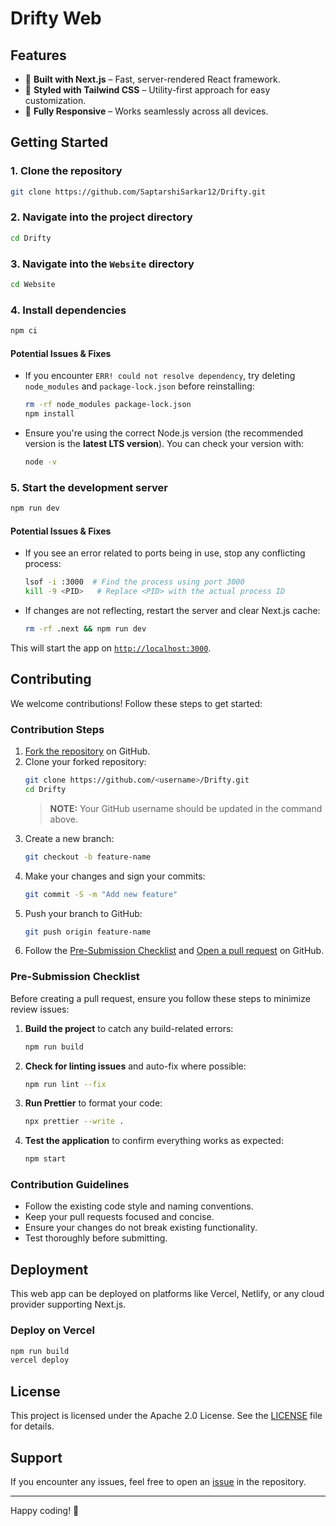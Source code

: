 # Drifty Web

## Features

- 🚀 **Built with Next.js** – Fast, server-rendered React framework.
- 🎨 **Styled with Tailwind CSS** – Utility-first approach for easy customization.
- 📱 **Fully Responsive** – Works seamlessly across all devices.

## Getting Started

### 1. Clone the repository

```sh
git clone https://github.com/SaptarshiSarkar12/Drifty.git
```

### 2. Navigate into the project directory

```sh
cd Drifty
```

### 3. Navigate into the `Website` directory

```sh
cd Website
```

### 4. Install dependencies

```sh
npm ci
```

#### Potential Issues & Fixes

- If you encounter `ERR! could not resolve dependency`, try deleting `node_modules` and `package-lock.json` before reinstalling:
  ```sh
  rm -rf node_modules package-lock.json
  npm install
  ```
- Ensure you're using the correct Node.js version (the recommended version is the **latest LTS version**). You can check your version with:
  ```sh
  node -v
  ```

### 5. Start the development server

```sh
npm run dev
```

#### Potential Issues & Fixes

- If you see an error related to ports being in use, stop any conflicting process:
  ```sh
  lsof -i :3000  # Find the process using port 3000
  kill -9 <PID>   # Replace <PID> with the actual process ID
  ```
- If changes are not reflecting, restart the server and clear Next.js cache:
  ```sh
  rm -rf .next && npm run dev
  ```

This will start the app on [`http://localhost:3000`](http://localhost:3000).

## Contributing

We welcome contributions! Follow these steps to get started:

### Contribution Steps

1. [Fork the repository](https://docs.github.com/en/pull-requests/collaborating-with-pull-requests/working-with-forks/fork-a-repo) on GitHub.
2. Clone your forked repository:
   ```sh
   git clone https://github.com/<username>/Drifty.git
   cd Drifty
   ```
   > **NOTE:** Your GitHub username should be updated in the command above.
3. Create a new branch:
   ```sh
   git checkout -b feature-name
   ```
4. Make your changes and sign your commits:
   ```sh
   git commit -S -m "Add new feature"
   ```
5. Push your branch to GitHub:
   ```sh
   git push origin feature-name
   ```
6. Follow the [Pre-Submission Checklist](#pre-submission-checklist) and [Open a pull request](https://docs.github.com/en/pull-requests/collaborating-with-pull-requests/proposing-changes-to-your-work-with-pull-requests/creating-a-pull-request-from-a-fork) on GitHub.

### Pre-Submission Checklist

Before creating a pull request, ensure you follow these steps to minimize review issues:

1. **Build the project** to catch any build-related errors:
   ```sh
   npm run build
   ```
2. **Check for linting issues** and auto-fix where possible:
   ```sh
   npm run lint --fix
   ```
3. **Run Prettier** to format your code:
   ```sh
   npx prettier --write .
   ```
4. **Test the application** to confirm everything works as expected:
   ```sh
   npm start
   ```

### Contribution Guidelines

- Follow the existing code style and naming conventions.
- Keep your pull requests focused and concise.
- Ensure your changes do not break existing functionality.
- Test thoroughly before submitting.

## Deployment

This web app can be deployed on platforms like Vercel, Netlify, or any cloud provider supporting Next.js.

### Deploy on Vercel

```sh
npm run build
vercel deploy
```

## License

This project is licensed under the Apache 2.0 License. See the [LICENSE](../LICENSE) file for details.

## Support

If you encounter any issues, feel free to open an [issue](https://github.com/SaptarshiSarkar12/Drifty/issues) in the repository.

---

Happy coding! 🚀
